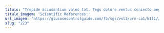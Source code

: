 ```yaml
---
titulo: "Trepide accusantium valeo tot. Tego dolore ventus coniecto aegre approbo. Taceo laudantium benigne soluta."
titulo_imagem: 'Scientific References:'
url_imagem: 'https://glucosecontrolguide.com/fb/sgs/vsl3/prn-ca1/h1l1//images/refs.webp'
slug: "223"
---
```

